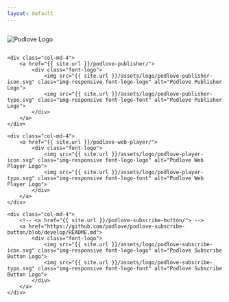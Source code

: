 ```yaml
---
layout: default
---
```


<div style="margin-top: 2em; margin-bottom: 2em;">
	<img src="{{ site.url }}/assets/logo/podlove-block.svg"
		class="center-block img-responsive" alt="Podlove Logo">
</div>

<div class="row">

	<div class="col-md-4">
		<a href="{{ site.url }}/podlove-publisher/">
			<div class="font-logo">
				<img src="{{ site.url }}/assets/logo/podlove-publisher-icon.svg" class="img-responsive font-logo-logo" alt="Podlove Publisher Logo">
				<img src="{{ site.url }}/assets/logo/podlove-publisher-typo.svg" class="img-responsive font-logo-font" alt="Podlove Publisher Logo">
			</div>
		</a>
	</div>

	<div class="col-md-4">
		<a href="{{ site.url }}/podlove-web-player/">
			<div class="font-logo">
				<img src="{{ site.url }}/assets/logo/podlove-player-icon.svg" class="img-responsive font-logo-logo" alt="Podlove Web Player Logo">
				<img src="{{ site.url }}/assets/logo/podlove-player-typo.svg" class="img-responsive font-logo-font" alt="Podlove Web Player Logo">
			</div>
		</a>
	</div>

	<div class="col-md-4">
		<!-- <a href="{{ site.url }}/podlove-subscribe-button/"> -->
		<a href="https://github.com/podlove/podlove-subscribe-button/blob/develop/README.md">
			<div class="font-logo">
				<img src="{{ site.url }}/assets/logo/podlove-subscribe-icon.svg" class="img-responsive font-logo-logo" alt="Podlove Subscribe Button Logo">
				<img src="{{ site.url }}/assets/logo/podlove-subscribe-typo.svg" class="img-responsive font-logo-font" alt="Podlove Subscribe Button Logo">
			</div>
		</a>
	</div>

</div>
